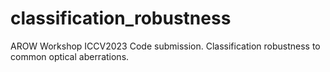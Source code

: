# classification_robustness
AROW Workshop ICCV2023 Code submission. Classification robustness to common optical aberrations.
